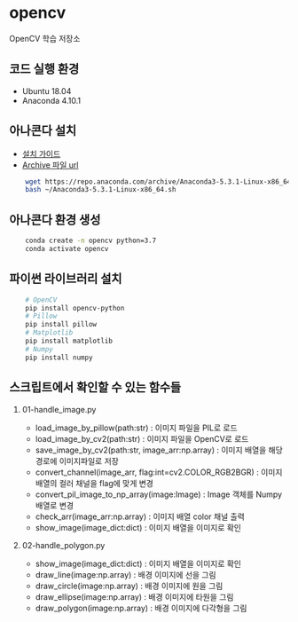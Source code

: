 # opencv
OpenCV 학습 저장소

## 코드 실행 환경

- Ubuntu 18.04
- Anaconda 4.10.1

## 아나콘다 설치

- [설치 가이드](https://docs.anaconda.com/anaconda/install/linux/)
- [Archive 파일 url](https://repo.anaconda.com/archive/)
```bash
    wget https://repo.anaconda.com/archive/Anaconda3-5.3.1-Linux-x86_64.sh -O ~/Anaconda3-5.3.1-Linux-x86_64.sh
    bash ~/Anaconda3-5.3.1-Linux-x86_64.sh
```

## 아나콘다 환경 생성

```bash
    conda create -n opencv python=3.7
    conda activate opencv
```

## 파이썬 라이브러리 설치

```bash
    # OpenCV
    pip install opencv-python
    # Pillow
    pip install pillow
    # Matplotlib
    pip install matplotlib
    # Numpy
    pip install numpy
```

## 스크립트에서 확인할 수 있는 함수들

1. 01-handle_image.py
    - load_image_by_pillow(path:str) : 이미지 파일을 PIL로 로드
    - load_image_by_cv2(path:str) : 이미지 파일을 OpenCV로 로드
    - save_image_by_cv2(path:str, image_arr:np.array) : 이미지 배열을 해당경로에 이미지파일로 저장
    - convert_channel(image_arr, flag:int=cv2.COLOR_RGB2BGR) : 이미지 배열의 컬러 채널을 flag에 맞게 변경
    - convert_pil_image_to_np_array(image:Image) : Image 객체를 Numpy 배열로 변경
    - check_arr(image_arr:np.array) : 이미지 배열 color 채널 출력
    - show_image(image_dict:dict) : 이미지 배열을 이미지로 확인

2. 02-handle_polygon.py
    - show_image(image_dict:dict) : 이미지 배열을 이미지로 확인
    - draw_line(image:np.array) : 배경 이미지에 선을 그림
    - draw_circle(image:np.array) : 배경 이미지에 원을 그림
    - draw_ellipse(image:np.array) : 배경 이미지에 타원을 그림
    - draw_polygon(image:np.array) : 배경 이미지에 다각형을 그림

